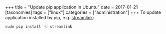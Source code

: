 +++
title = "Update pip application in Ubuntu"
date = 2017-01-21
[taxonomies]
tags = ["linux"]
categories = ["administration"]
+++
To update application installed by pip, e.g. [streamlink](https://github.com/streamlink/streamlink):

```bat
sudo pip install -U streamlink
```